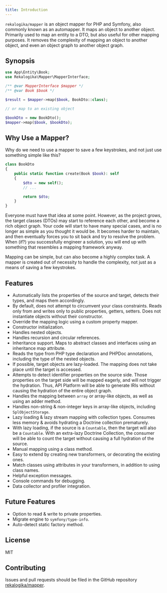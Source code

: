 ```yaml
---
title: Introduction
---
```


`rekalogika/mapper` is an object mapper for PHP and Symfony, also commonly known
as an automapper. It maps an object to another object. Primarily used to map an
entity to a DTO, but also useful for other mapping purposes. It removes the
complexity of mapping an object to another object, and even an object graph to
another object graph.

## Synopsis

```php
use App\Entity\Book;
use Rekalogika\Mapper\MapperInterface;

/** @var MapperInterface $mapper */
/** @var Book $book */

$result = $mapper->map($book, BookDto::class);

// or map to an existing object

$bookDto = new BookDto();
$mapper->map($book, $bookDto);
```

## Why Use a Mapper?

Why do we need to use a mapper to save a few keystrokes, and not just use
something simple like this?

```php
class BookDto
{
    public static function create(Book $book): self
    {
        $dto = new self();
        // ...

        return $dto;
    }
}
```

Everyone must have that idea at some point. However, as the project grows, the
target classes (DTOs) may start to reference each other, and become a rich
object graph. Your code will start to have many special cases, and is no longer
as simple as you thought it would be. It becomes harder to maintain, and then
eventually forces you to sit back and try to resolve the problem. When (if?) you
successfully engineer a solution, you will end up with something that resembles
a mapping framework anyway.

Mapping can be simple, but can also become a highly complex task. A mapper is
created out of necessity to handle the complexity, not just as a means of saving
a few keystrokes.

## Features

* Automatically lists the properties of the source and target, detects their
  types, and maps them accordingly.
* By default, does not attempt to circumvent your class constraints. Reads only
  from and writes only to public properties, getters, setters. Does not
  instantiate objects without their constructor.
* Override the mapping logic using a custom property mapper.
* Constructor initialization.
* Handles nested objects.
* Handles recursion and circular references.
* Inheritance support. Maps to abstract classes and interfaces using an
  inheritance map attribute.
* Reads the type from PHP type declaration and PHPDoc annotations, including
  the type of the nested objects.
* If possible, target objects are lazy-loaded. The mapping does not take place
  until the target is accessed.
* Attempts to detect identifier properties on the source side. Those properties
  on the target side will be mapped eagerly, and will not trigger the hydration.
  Thus, API Platform will be able to generate IRIs without causing the hydration
  of the entire object graph.
* Handles the mapping between `array` or array-like objects, as well as using an
  adder method.
* Handles non-string & non-integer keys in array-like objects, including
  `SplObjectStorage`.
* Lazy loading & lazy stream mapping with collection types. Consumes less memory
  & avoids hydrating a Doctrine collection prematurely.
* With lazy loading, if the source is a `Countable`, then the target will also
  be a `Countable`. With an extra-lazy Doctrine Collection, the consumer will be
  able to count the target without causing a full hydration of the source.
* Manual mapping using a class method.
* Easy to extend by creating new transformers, or decorating the existing ones.
* Match classes using attributes in your transformers, in addition to using
  class names.
* Helpful exception messages.
* Console commands for debugging.
* Data collector and profiler integration.

## Future Features

* Option to read & write to private properties.
* Migrate engine to `symfony/type-info`.
* Auto-detect static factory method.
  
## License

MIT

## Contributing

Issues and pull requests should be filed in the GitHub repository
[rekalogika/mapper](https://github.com/rekalogika/mapper).